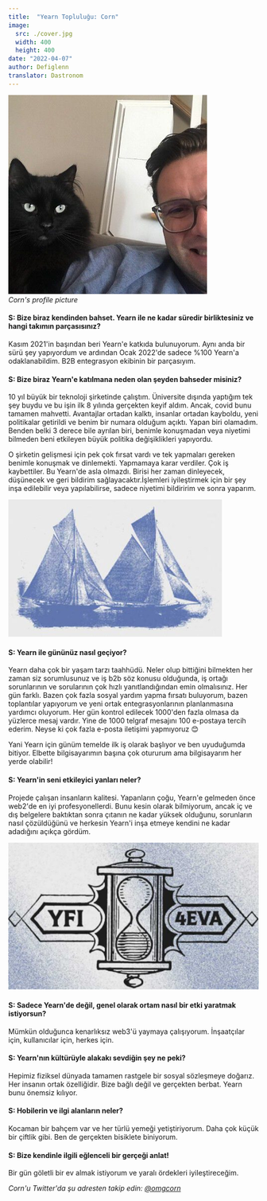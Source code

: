 ```yaml
---
title:  "Yearn Topluluğu: Corn"
image:
  src: ./cover.jpg
  width: 400
  height: 400
date: "2022-04-07"
author: Defiglenn
translator: Dastronom
---
```


![](cover.jpg?w=400&h=400)\
*Corn's profile picture*

#### S: Bize biraz kendinden bahset. Yearn ile ne kadar süredir birliktesiniz ve hangi takımın parçasısınız?

Kasım 2021'in başından beri Yearn'e katkıda bulunuyorum. Aynı anda bir sürü şey yapıyordum ve ardından Ocak 2022'de sadece %100 Yearn'a odaklanabildim. B2B entegrasyon ekibinin bir parçasıyım.

#### S: Bize biraz Yearn'e katılmana neden olan şeyden bahseder misiniz?

10 yıl büyük bir teknoloji şirketinde çalıştım. Üniversite dışında yaptığım tek şey buydu ve bu işin ilk 8 yılında gerçekten keyif aldım. Ancak, covid bunu tamamen mahvetti. Avantajlar ortadan kalktı, insanlar ortadan kayboldu, yeni politikalar getirildi ve benim bir numara olduğum açıktı. Yapan biri olamadım. Benden belki 3 derece bile ayrılan biri, benimle konuşmadan veya niyetimi bilmeden beni etkileyen büyük politika değişiklikleri yapıyordu.

O şirketin gelişmesi için pek çok fırsat vardı ve tek yapmaları gereken benimle konuşmak ve dinlemekti. Yapmamaya karar verdiler. Çok iş kaybettiler.
Bu Yearn'de asla olmazdı. Birisi her zaman dinleyecek, düşünecek ve geri bildirim sağlayacaktır.İşlemleri iyileştirmek için bir şey inşa edilebilir veya yapılabilirse, sadece niyetimi bildiririm ve sonra yaparım.

![](image1.jpg?w=530&h=311)

#### S: Yearn ile gününüz nasıl geçiyor?

Yearn daha çok bir yaşam tarzı taahhüdü. Neler olup bittiğini bilmekten her zaman siz sorumlusunuz ve iş b2b söz konusu olduğunda, iş ortağı sorunlarının ve sorularının çok hızlı yanıtlandığından emin olmalısınız. Her gün farklı. Bazen çok fazla sosyal yardım yapma fırsatı buluyorum, bazen toplantılar yapıyorum ve yeni ortak entegrasyonlarının planlanmasına yardımcı oluyorum. Her gün kontrol edilecek 1000'den fazla olmasa da yüzlerce mesaj vardır.  Yine de 1000 telgraf mesajını 100 e-postaya tercih ederim. Neyse ki çok fazla e-posta iletişimi yapmıyoruz 😊

Yani Yearn için günüm temelde ilk iş olarak başlıyor ve ben uyuduğumda bitiyor. Elbette bilgisayarımın başına çok otururum ama bilgisayarım her yerde olabilir!

#### S: Yearn'in seni etkileyici yanları neler?

Projede çalışan insanların kalitesi. Yapanların çoğu, Yearn'e gelmeden önce web2'de en iyi profesyonellerdi. Bunu kesin olarak bilmiyorum, ancak iç ve dış belgelere baktıktan sonra çıtanın ne kadar yüksek olduğunu, sorunların nasıl çözüldüğünü ve herkesin Yearn'i inşa etmeye kendini ne kadar adadığını açıkça gördüm.

![](image2.jpg?w=430&h=276)

#### S: Sadece Yearn'de değil, genel olarak ortam nasıl bir etki yaratmak istiyorsun?

Mümkün olduğunca kenarlıksız web3'ü yaymaya çalışıyorum. İnşaatçılar için, kullanıcılar için, herkes için.

#### S: Yearn'nın kültürüyle alakakı sevdiğin şey ne peki?

Hepimiz fiziksel dünyada tamamen rastgele bir sosyal sözleşmeye doğarız. Her insanın ortak özelliğidir. Bize bağlı değil ve gerçekten berbat. Yearn bunu önemsiz kılıyor.

#### S: Hobilerin ve ilgi alanların neler?

Kocaman bir bahçem var ve her türlü yemeği yetiştiriyorum. Daha çok küçük bir çiftlik gibi. Ben de gerçekten bisiklete biniyorum.

#### S: Bize kendinle ilgili eğlenceli bir gerçeği anlat!

Bir gün göletli bir ev almak istiyorum ve yaralı ördekleri iyileştireceğim.

*Corn'u Twitter'da şu adresten takip edin: [@omgcorn](https://twitter.com/omgcorn)*
